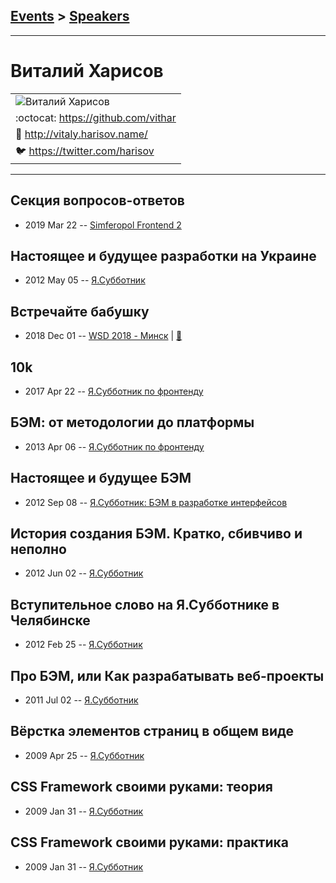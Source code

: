 ## [Events](../README.md) > [Speakers](../speakers.md)
---

# Виталий Харисов

| |
| --- |
| ![Виталий Харисов](https://avatars.io/twitter/harisov/large)
| :octocat:  [https:&#x2F;&#x2F;github.com&#x2F;vithar](https://github.com/vithar)
| :page_facing_up:  [http:&#x2F;&#x2F;vitaly.harisov.name&#x2F;](http://vitaly.harisov.name/)
| :bird:  [https:&#x2F;&#x2F;twitter.com&#x2F;harisov](https://twitter.com/harisov)

---
## Секция вопросов-ответов
- 2019 Mar 22 -- [Simferopol Frontend 2](https://www.youtube.com/watch?v=H7Ad1d2-UyA)    
## Настоящее и будущее разработки на Украине
- 2012 May 05 -- [Я.Субботник](https://events.yandex.ru/lib/talks/116/)    
## Встречайте бабушку
- 2018 Dec 01 -- [WSD 2018 - Минск](https://www.youtube.com/watch?v=_muWJOUe420)  | [:notebook:](https://wsd.events/2018/12/01/pres/meet-babushka.pdf)  
## 10k
- 2017 Apr 22 -- [Я.Субботник по фронтенду](https://events.yandex.ru/lib/talks/4565/)    
## БЭМ: от методологии до платформы
- 2013 Apr 06 -- [Я.Субботник по фронтенду](https://events.yandex.ru/lib/talks/686/)    
## Настоящее и будущее БЭМ
- 2012 Sep 08 -- [Я.Субботник: БЭМ в разработке интерфейсов](https://events.yandex.ru/lib/talks/320/)    
## История создания БЭМ. Кратко, сбивчиво и неполно
- 2012 Jun 02 -- [Я.Субботник](https://events.yandex.ru/lib/talks/95/)    
## Вступительное слово на Я.Субботнике в Челябинске
- 2012 Feb 25 -- [Я.Субботник](https://events.yandex.ru/lib/talks/150/)    
## Про БЭМ, или Как разрабатывать веб-проекты
- 2011 Jul 02 -- [Я.Субботник](https://events.yandex.ru/lib/talks/217/)    
## Вёрстка элементов страниц в общем виде
- 2009 Apr 25 -- [Я.Субботник](https://events.yandex.ru/lib/talks/731/)    
## CSS Framework своими руками: теория
- 2009 Jan 31 -- [Я.Субботник](https://events.yandex.ru/lib/talks/496/)    
## CSS Framework своими руками: практика
- 2009 Jan 31 -- [Я.Субботник](https://events.yandex.ru/lib/talks/498/)    
